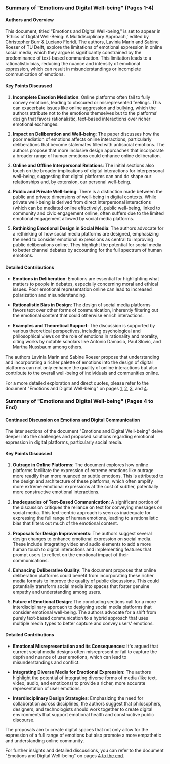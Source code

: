### Summary of "Emotions and Digital Well-being" (Pages 1-4)

#### Authors and Overview
This document, titled "Emotions and Digital Well-being," is set to appear in 'Ethics of Digital Well-Being: A Multidisciplinary Approach,' edited by Christopher Burr & Luciano Floridi. The authors, Lavinia Marin and Sabine Roeser of TU Delft, explore the limitations of emotional expression in online social media, which they argue is significantly constrained by the predominance of text-based communication. This limitation leads to a rationalistic bias, reducing the nuance and intensity of emotional expression, which can result in misunderstandings or incomplete communication of emotions.

#### Key Points Discussed
1. **Incomplete Emotion Mediation**: Online platforms often fail to fully convey emotions, leading to obscured or misrepresented feelings. This can exacerbate issues like online aggression and bullying, which the authors attribute not to the emotions themselves but to the platforms' design that favors rationalistic, text-based interactions over richer emotional exchanges.

2. **Impact on Deliberation and Well-being**: The paper discusses how the poor mediation of emotions affects online interactions, particularly deliberations that become stalemates filled with antisocial emotions. The authors propose that more inclusive design approaches that incorporate a broader range of human emotions could enhance online deliberation.

3. **Online and Offline Interpersonal Relations**: The initial sections also touch on the broader implications of digital interactions for interpersonal well-being, suggesting that digital platforms can and do shape our relationships and, by extension, our personal well-being.

4. **Public and Private Well-being**: There is a distinction made between the public and private dimensions of well-being in digital contexts. While private well-being is derived from direct interpersonal interactions (which can be mediated online effectively), public well-being, linked to community and civic engagement online, often suffers due to the limited emotional engagement allowed by social media platforms.

5. **Rethinking Emotional Design in Social Media**: The authors advocate for a rethinking of how social media platforms are designed, emphasizing the need to consider emotional expressions as central to improving public deliberations online. They highlight the potential for social media to better channel debates by accounting for the full spectrum of human emotions.

#### Detailed Contributions
- **Emotions in Deliberation**: Emotions are essential for highlighting what matters to people in debates, especially concerning moral and ethical issues. Poor emotional representation online can lead to increased polarization and misunderstanding.
  
- **Rationalistic Bias in Design**: The design of social media platforms favors text over other forms of communication, inherently filtering out the emotional content that could otherwise enrich interactions.

- **Examples and Theoretical Support**: The discussion is supported by various theoretical perspectives, including psychological and philosophical views on the role of emotions in rationality and morality, citing works by notable scholars like Antonio Damasio, Paul Slovic, and Martha Nussbaum among others.

The authors Lavinia Marin and Sabine Roeser propose that understanding and incorporating a richer palette of emotions into the design of digital platforms can not only enhance the quality of online interactions but also contribute to the overall well-being of individuals and communities online.

For a more detailed exploration and direct quotes, please refer to the document "Emotions and Digital Well-being" on pages [1](https://myaidrive.com/3ptKJfS95FGgBvA6jcYNw9/Emotions_and.pdf?pdfPage=1), [2](https://myaidrive.com/3ptKJfS95FGgBvA6jcYNw9/Emotions_and.pdf?pdfPage=2), [3](https://myaidrive.com/3ptKJfS95FGgBvA6jcYNw9/Emotions_and.pdf?pdfPage=3), and [4](https://myaidrive.com/3ptKJfS95FGgBvA6jcYNw9/Emotions_and.pdf?pdfPage=4).

### Summary of "Emotions and Digital Well-being" (Pages 4 to End)

#### Continued Discussion on Emotions and Digital Communication
The later sections of the document "Emotions and Digital Well-being" delve deeper into the challenges and proposed solutions regarding emotional expression in digital platforms, particularly social media.

#### Key Points Discussed
1. **Outrage in Online Platforms**: The document explores how online platforms facilitate the expression of extreme emotions like outrage more readily than more nuanced or subtle emotions. This is attributed to the design and architecture of these platforms, which often amplify more extreme emotional expressions at the cost of subtler, potentially more constructive emotional interactions.

2. **Inadequacies of Text-Based Communication**: A significant portion of the discussion critiques the reliance on text for conveying messages on social media. This text-centric approach is seen as inadequate for expressing the full range of human emotions, leading to a rationalistic bias that filters out much of the emotional content.

3. **Proposals for Design Improvements**: The authors suggest several design changes to enhance emotional expression on social media. These include integrating video and audio elements to add a more human touch to digital interactions and implementing features that prompt users to reflect on the emotional impact of their communications.

4. **Enhancing Deliberative Quality**: The document proposes that online deliberation platforms could benefit from incorporating these richer media formats to improve the quality of public discussions. This could potentially transform social media into spaces that foster genuine empathy and understanding among users.

5. **Future of Emotional Design**: The concluding sections call for a more interdisciplinary approach to designing social media platforms that consider emotional well-being. The authors advocate for a shift from purely text-based communication to a hybrid approach that uses multiple media types to better capture and convey users' emotions.

#### Detailed Contributions
- **Emotional Misrepresentation and its Consequences**: It's argued that current social media designs often misrepresent or fail to capture the depth and nuance of user emotions, which can lead to misunderstandings and conflict.

- **Integrating Diverse Media for Emotional Expression**: The authors highlight the potential of integrating diverse forms of media (like text, video, audio, and emoticons) to provide a richer, more accurate representation of user emotions.

- **Interdisciplinary Design Strategies**: Emphasizing the need for collaboration across disciplines, the authors suggest that philosophers, designers, and technologists should work together to create digital environments that support emotional health and constructive public discourse.

The proposals aim to create digital spaces that not only allow for the expression of a full range of emotions but also promote a more empathetic and understanding online community.

For further insights and detailed discussions, you can refer to the document "Emotions and Digital Well-being" on pages [4 to the end](https://myaidrive.com/3ptKJfS95FGgBvA6jcYNw9/Emotions_and.pdf?pdfPage=4).
